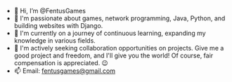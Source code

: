 - 👋 Hi, I’m @FentusGames
- 👀 I'm passionate about games, network programming, Java, Python, and building websites with Django.
- 🌱 I'm currently on a journey of continuous learning, expanding my knowledge in various fields.
- 💞️ I'm actively seeking collaboration opportunities on projects. Give me a good project and freedom, and I'll give you the world! Of course, fair compensation is appreciated. 😉
- 📫 Email: fentusgames@gmail.com
